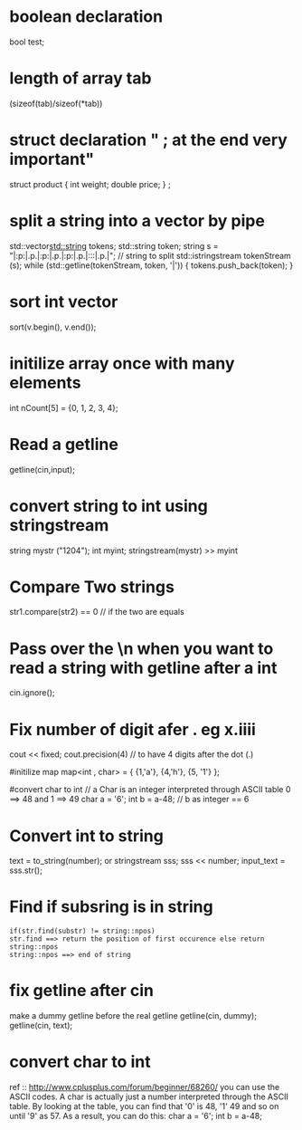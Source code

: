 # boolean declaration
bool test;

# length of array tab
(sizeof(tab)/sizeof(*tab))

# struct declaration " ; at the end very important"
struct product {
  int weight;
  double price;
} ;

 # split a string into a vector  by pipe
 std::vector<std::string> tokens;
 std::string token;
 string s = "|:p:|.p.|:p:|.p.|:p:|.p.|:::|.p.|"; // string to split
 std::istringstream tokenStream  (s);
 while (std::getline(tokenStream, token, '|'))
 {
    tokens.push_back(token);
 }

 # sort int vector
 sort(v.begin(), v.end());

 # initilize array once with many elements
 int nCount[5] = {0, 1, 2, 3, 4};

 # Read a getline
 getline(cin,input);

 # convert string to int using stringstream
  string mystr ("1204");
  int myint;
  stringstream(mystr) >> myint

# Compare Two strings
  str1.compare(str2) == 0 // if the two are equals

# Pass over the \n when you want to read a string with getline after a int
 cin.ignore();

# Fix number of digit afer . eg x.iiii
  cout << fixed;
  cout.precision(4) // to have 4 digits after the dot (.)

#initilize map
  map<int , char> = { {1,'a'}, {4,'h'}, {5, '1'} };

#convert char to int
// a Char is an integer  interpreted through ASCII table 0 ==> 48 and 1 ==> 49
  char a = '6';
  int b = a-48; // b as integer == 6

# Convert int to string
  text = to_string(number);
  or
  stringstream sss;
  sss << number;
  input_text = sss.str();

# Find if subsring is in string
    if(str.find(substr) != string::npos)
    str.find ==> return the position of first occurence else return string::npos
    string::npos ==> end of string

# fix getline after cin
  make a dummy getline before the real getline
  getline(cin, dummy);
  getline(cin, text);

# convert char to int
  ref :: http://www.cplusplus.com/forum/beginner/68260/
 you can use the ASCII codes. A char is actually just a number interpreted through the ASCII table. By looking at the table, you can find that '0' is 48, '1' 49 and so on until '9' as 57. As a result, you can do this:
  char a = '6';
  int b = a-48;

